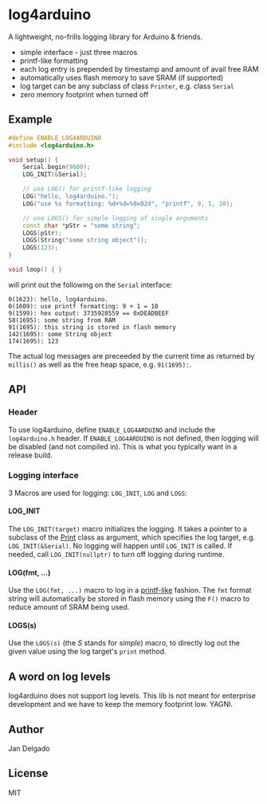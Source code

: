 # log4arduino

A lightweight, no-frills logging library for Arduino & friends.

* simple interface - just three macros
* printf-like formatting
* each log entry is prepended by timestamp and amount of avail free RAM
* automatically uses flash memory to save SRAM (if supported)
* log target can be any subclass of class `Printer`, e.g. class `Serial`
* zero memory footprint when turned off

## Example

```c++
#define ENABLE_LOG4ARDUINO
#include <log4arduino.h>

void setup() {
    Serial.begin(9600);
    LOG_INIT(&Serial);

    // use LOG() for printf-like logging
    LOG("hello, log4arduino.");
    LOG("use %s formatting: %d+%d=%0x02d", "printf", 9, 1, 10);

    // use LOGS() for simple logging of single arguments
    const char *pStr = "some string";
    LOGS(pStr);
    LOGS(String("some string object"));
    LOGS(123);
}

void loop() { }
```

will print out the following on the `Serial` interface:

```
0(1623): hello, log4arduino.
0(1609): use printf formatting: 9 + 1 = 10
9(1599): hex output: 3735928559 == 0xDEADBEEF
58(1695): some string from RAM
91(1695): this string is stored in flash memory
142(1695): some String object
174(1695): 123
```

The actual log messages are preceeded by the current time as returned by
`millis()` as well as the free heap space, e.g. `91(1695):`.

## API

### Header

To use log4arduino, define `ENABLE_LOG4ARDUINO` and include the `log4arduino.h`
header.  If `ENABLE_LOG4ARDUINO` is not defined, then logging will be disabled
(and not compiled in). This is what you typically want in a release build.

### Logging interface

3 Macros are used for logging: `LOG_INIT`, `LOG` and `LOGS`:

#### LOG_INIT

The `LOG_INIT(target)` macro initializes the logging. It takes a pointer to a
subclass of the [Print](https://github.com/arduino/Arduino/blob/master/hardware/arduino/avr/cores/arduino/Print.h)
class as argument, which specifies the log target, e.g. `LOG_INIT(&Serial)`. No
logging will happen until `LOG_INIT` is called. If needed, call
`LOG_INIT(nullptr)` to turn off logging during runtime.

#### LOG(fmt, ...)

Use the `LOG(fmt, ...)` macro to log in a
[printf-like](http://www.cplusplus.com/reference/cstdio/printf/) fashion. The
`fmt` format string will automatically be stored in flash memory using the
`F()` macro to reduce amount of SRAM being used.

#### LOGS(s)

Use the `LOGS(s)` (the *S* stands for *simple*) macro, to directly log out the
given value using the log target's `print` method.

## A word on log levels

log4arduino does not support log levels. This lib is not meant for enterprise
development and we have to keep the memory footprint low. YAGNI.

## Author

Jan Delgado

## License

MIT
